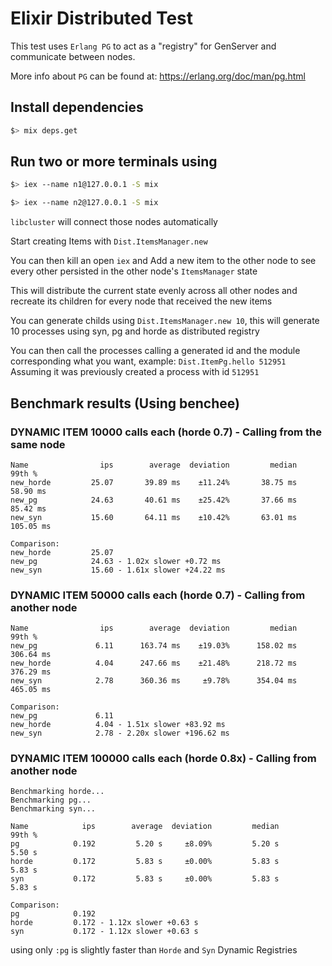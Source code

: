 # Elixir Distributed Test

This test uses `Erlang PG` to act as a "registry" for GenServer and communicate between nodes.

More info about `PG` can be found at: https://erlang.org/doc/man/pg.html

## Install dependencies

```sh
$> mix deps.get
```

## Run two or more terminals using

```sh
$> iex --name n1@127.0.0.1 -S mix

$> iex --name n2@127.0.0.1 -S mix
```

`libcluster` will connect those nodes automatically

Start creating Items with `Dist.ItemsManager.new`

You can then kill an open `iex` and Add a new item to the other node to see every other persisted in the other node's `ItemsManager` state

This will distribute the current state evenly across all other nodes and recreate its children for every node that received the new items

You can generate childs using `Dist.ItemsManager.new 10`, this will generate 10 processes using syn, pg and horde as distributed registry  

You can then call the processes calling a generated id and the module corresponding what you want, example: `Dist.ItemPg.hello 512951` Assuming it was previously created a process with id `512951`


## Benchmark results (Using benchee)

### DYNAMIC ITEM 10000 calls each (horde 0.7) - Calling from the same node

```
Name                ips        average  deviation         median         99th %
new_horde         25.07       39.89 ms    ±11.24%       38.75 ms       58.90 ms
new_pg            24.63       40.61 ms    ±25.42%       37.66 ms       85.42 ms
new_syn           15.60       64.11 ms    ±10.42%       63.01 ms      105.05 ms

Comparison: 
new_horde         25.07
new_pg            24.63 - 1.02x slower +0.72 ms
new_syn           15.60 - 1.61x slower +24.22 ms
```

### DYNAMIC ITEM 50000 calls each (horde 0.7) - Calling from another node

```
Name                ips        average  deviation         median         99th %
new_pg             6.11      163.74 ms    ±19.03%      158.02 ms      306.64 ms
new_horde          4.04      247.66 ms    ±21.48%      218.72 ms      376.29 ms
new_syn            2.78      360.36 ms     ±9.78%      354.04 ms      465.05 ms

Comparison: 
new_pg             6.11
new_horde          4.04 - 1.51x slower +83.92 ms
new_syn            2.78 - 2.20x slower +196.62 ms
```

### DYNAMIC ITEM 100000 calls each (horde 0.8x) - Calling from another node

```
Benchmarking horde...
Benchmarking pg...
Benchmarking syn...

Name            ips        average  deviation         median         99th %
pg            0.192         5.20 s     ±8.09%         5.20 s         5.50 s
horde         0.172         5.83 s     ±0.00%         5.83 s         5.83 s
syn           0.172         5.83 s     ±0.00%         5.83 s         5.83 s

Comparison: 
pg            0.192
horde         0.172 - 1.12x slower +0.63 s
syn           0.172 - 1.12x slower +0.63 s
```

using only `:pg` is slightly faster than `Horde` and `Syn` Dynamic Registries
